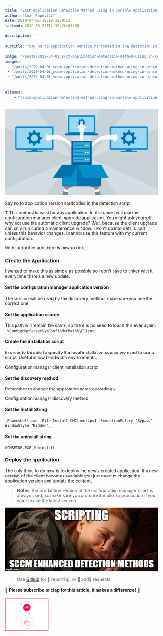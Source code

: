 ```yaml
---
title: "SCCM Application Detection Method using in Console Application Version"
author: "Ioan Popovici"
date: 2019-04-01T16:19:15.931Z
lastmod: 2019-08-23T12:39:20+03:00

description: ""

subtitle: "Say no to application version hardcoded in the detection script."

image: "/posts/2019-04-01_sccm-application-detection-method-using-in-console-application-version/images/1.jpeg" 
images:
 - "/posts/2019-04-01_sccm-application-detection-method-using-in-console-application-version/images/1.jpeg" 
 - "/posts/2019-04-01_sccm-application-detection-method-using-in-console-application-version/images/2.jpeg" 
 - "/posts/2019-04-01_sccm-application-detection-method-using-in-console-application-version/images/3.gif" 


aliases:
    - "/sccm-application-detection-method-using-in-console-application-version-59a755995942"
---
```


![image](/posts/2019-04-01_sccm-application-detection-method-using-in-console-application-version/images/1.jpeg)



Say no to application version hardcoded in the detection script.


T
This method is valid for any application. In this case I will use the configuration manager client upgrade application. You might ask yourself, why not use the automatic client upgrade? Well, because the client upgrade can only run during a maintenance window. I won’t go into details, but unless this behavior changes, I cannot use this feature with my current configuration.

Without further ado, here is how to do it…

### Create the Application

I wanted to make this as simple as possible so I don’t have to tinker with it every time there’s a new update.

#### Set the configuration manager application version

The version will be used by the discovery method, make sure you use the correct one.

#### Set the application source

This path will remain the same, so there is no need to touch this ever again.
`_%ConfigMgrServer%\%ConfigMgrPath%\Client_`

#### Create the installation script

In order to be able to specify the local installation source we need to use a script. Useful in low bandwidth environments.


Configuration manager client installation script.



#### Set the discovery method

Remember to change the application name accordingly.


Configuration manager discovery method



#### Set the Install String
`_Powershell.exe -File Install-CMClient.ps1 -ExecutionPolicy ‘Bypass’ -WindowStyle ‘Hidden’_`

#### **Set the uninstall string**
`CCMSETUP.EXE /Uninstall`

### Deploy the application

The only thing to do now is to deploy the newly created application. If a new version of the client becomes available you just need to change the application version and update the content.
> **Notes** The production version of the configuration manager client is always used, so make sure you promote the pilot to production if you want to use the latest version.



![image](/posts/2019-04-01_sccm-application-detection-method-using-in-console-application-version/images/2.jpeg)

> Use [Github](https://SCCM.Zone/Issues) for 🐛 reporting, or 🌈 and🦄 requests

#### 🙏 Please subscribe or clap for this article, it makes a difference! 🙏


![image](/posts/2019-04-01_sccm-application-detection-method-using-in-console-application-version/images/3.gif)
